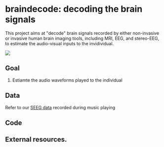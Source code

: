 # braindecode: decoding the brain signals

This project aims at "decode" brain signals recorded by either non-invasive or invasive human brain imaging tools, including MRI, EEG, and stereo-EEG, to estimate the audio-visual inputs to the invidividual. 


![](https://github.com/fahsuanlin/braindecode/blob/main/images/braindecode.png)

## Goal

1. Estiamte the audio waveforms played to the individual

## Data

Refer to our [SEEG data]() recorded during music playing

## Code

## External resources.
